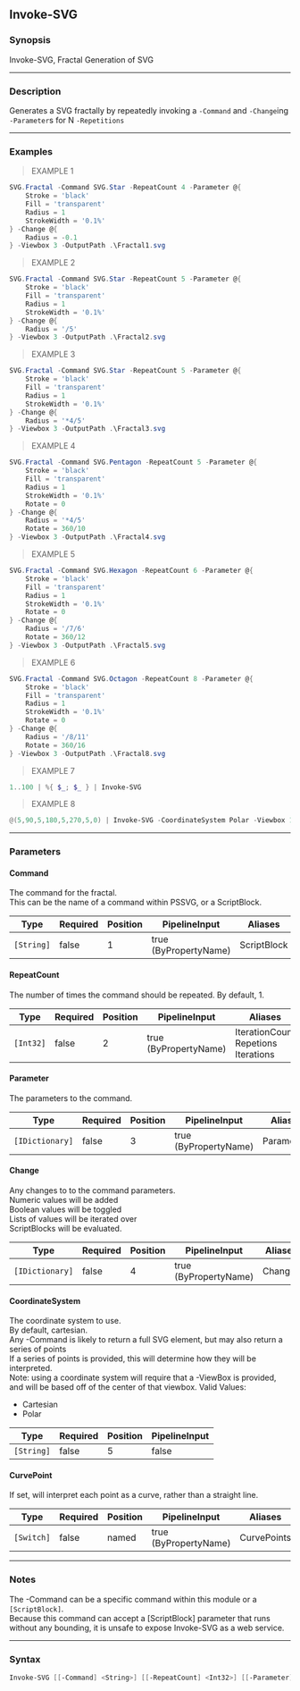 Invoke-SVG
----------

### Synopsis
Invoke-SVG, Fractal Generation of SVG

---

### Description

Generates a SVG fractally by repeatedly invoking a `-Command` and `-Change`ing `-Parameter`s for N `-Repetitions`

---

### Examples
> EXAMPLE 1

```PowerShell
SVG.Fractal -Command SVG.Star -RepeatCount 4 -Parameter @{        
    Stroke = 'black'        
    Fill = 'transparent'    
    Radius = 1        
    StrokeWidth = '0.1%'        
} -Change @{        
    Radius = -0.1        
} -Viewbox 3 -OutputPath .\Fractal1.svg
```
> EXAMPLE 2

```PowerShell
SVG.Fractal -Command SVG.Star -RepeatCount 5 -Parameter @{        
    Stroke = 'black'        
    Fill = 'transparent'    
    Radius = 1        
    StrokeWidth = '0.1%'        
} -Change @{        
    Radius = '/5'        
} -Viewbox 3 -OutputPath .\Fractal2.svg
```
> EXAMPLE 3

```PowerShell
SVG.Fractal -Command SVG.Star -RepeatCount 5 -Parameter @{        
    Stroke = 'black'        
    Fill = 'transparent'    
    Radius = 1        
    StrokeWidth = '0.1%'        
} -Change @{        
    Radius = '*4/5'        
} -Viewbox 3 -OutputPath .\Fractal3.svg
```
> EXAMPLE 4

```PowerShell
SVG.Fractal -Command SVG.Pentagon -RepeatCount 5 -Parameter @{        
    Stroke = 'black'        
    Fill = 'transparent'    
    Radius = 1    
    StrokeWidth = '0.1%'    
    Rotate = 0    
} -Change @{        
    Radius = '*4/5'    
    Rotate = 360/10    
} -Viewbox 3 -OutputPath .\Fractal4.svg
```
> EXAMPLE 5

```PowerShell
SVG.Fractal -Command SVG.Hexagon -RepeatCount 6 -Parameter @{        
    Stroke = 'black'        
    Fill = 'transparent'    
    Radius = 1    
    StrokeWidth = '0.1%'    
    Rotate = 0    
} -Change @{        
    Radius = '/7/6'    
    Rotate = 360/12    
} -Viewbox 3 -OutputPath .\Fractal5.svg
```
> EXAMPLE 6

```PowerShell
SVG.Fractal -Command SVG.Octagon -RepeatCount 8 -Parameter @{        
    Stroke = 'black'        
    Fill = 'transparent'    
    Radius = 1    
    StrokeWidth = '0.1%'    
    Rotate = 0    
} -Change @{        
    Radius = '/8/11'    
    Rotate = 360/16    
} -Viewbox 3 -OutputPath .\Fractal8.svg
```
> EXAMPLE 7

```PowerShell
1..100 | %{ $_; $_ } | Invoke-SVG
```
> EXAMPLE 8

```PowerShell
@(5,90,5,180,5,270,5,0) | Invoke-SVG -CoordinateSystem Polar -Viewbox 100 -Fill transparent -stroke black -strokewidth 1%
```

---

### Parameters
#### **Command**
The command for the fractal.    
This can be the name of a command within PSSVG, or a ScriptBlock.

|Type      |Required|Position|PipelineInput        |Aliases    |
|----------|--------|--------|---------------------|-----------|
|`[String]`|false   |1       |true (ByPropertyName)|ScriptBlock|

#### **RepeatCount**
The number of times the command should be repeated.  By default, 1.

|Type     |Required|Position|PipelineInput        |Aliases                                    |
|---------|--------|--------|---------------------|-------------------------------------------|
|`[Int32]`|false   |2       |true (ByPropertyName)|IterationCount<br/>Repetions<br/>Iterations|

#### **Parameter**
The parameters to the command.

|Type           |Required|Position|PipelineInput        |Aliases   |
|---------------|--------|--------|---------------------|----------|
|`[IDictionary]`|false   |3       |true (ByPropertyName)|Parameters|

#### **Change**
Any changes to to the command parameters.    
Numeric values will be added    
Boolean values will be toggled    
Lists of values will be iterated over    
ScriptBlocks will be evaluated.

|Type           |Required|Position|PipelineInput        |Aliases|
|---------------|--------|--------|---------------------|-------|
|`[IDictionary]`|false   |4       |true (ByPropertyName)|Changes|

#### **CoordinateSystem**
The coordinate system to use.    
By default, cartesian.    
Any -Command is likely to return a full SVG element, but may also return a series of points    
If a series of points is provided, this will determine how they will be interpreted.    
Note: using a coordinate system will require that a -ViewBox is provided, and will be based off of the center of that viewbox.
Valid Values:

* Cartesian
* Polar

|Type      |Required|Position|PipelineInput|
|----------|--------|--------|-------------|
|`[String]`|false   |5       |false        |

#### **CurvePoint**
If set, will interpret each point as a curve, rather than a straight line.

|Type      |Required|Position|PipelineInput        |Aliases    |
|----------|--------|--------|---------------------|-----------|
|`[Switch]`|false   |named   |true (ByPropertyName)|CurvePoints|

---

### Notes
The -Command can be a specific command within this module or a `[ScriptBlock]`.    
Because this command can accept a [ScriptBlock] parameter that runs without any bounding, it is unsafe to expose Invoke-SVG as a web service.

---

### Syntax
```PowerShell
Invoke-SVG [[-Command] <String>] [[-RepeatCount] <Int32>] [[-Parameter] <IDictionary>] [[-Change] <IDictionary>] [[-CoordinateSystem] <String>] [-CurvePoint] [<CommonParameters>]
```
